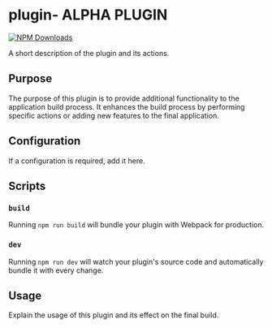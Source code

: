 # plugin- ALPHA PLUGIN

[![NPM Downloads](https://img.shields.io/npm/dt/plugin-{your-plugin-name})](https://www.npmjs.com/package/plugin-{your-plugin-name})

A short description of the plugin and its actions.

## Purpose

The purpose of this plugin is to provide additional functionality to the application build process. It enhances the build process by performing specific actions or adding new features to the final application.

## Configuration

If a configuration is required, add it here.

## Scripts

### `build`

Running `npm run build` will bundle your plugin with Webpack for production.

### `dev`

Running `npm run dev` will watch your plugin's source code and automatically bundle it with every change.

## Usage

Explain the usage of this plugin and its effect on the final build.

